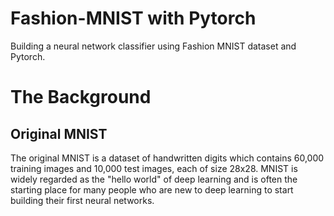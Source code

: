 # Fashion-MNIST with Pytorch
Building a neural network classifier using Fashion MNIST dataset and Pytorch.

# The Background
## Original MNIST
The original MNIST is a dataset of handwritten digits which contains 60,000 training images and 10,000 test images, each of size 28x28. MNIST is widely regarded as the "hello world" of deep learning and is often the starting place for many people who are new to deep learning to start building their first neural networks.




